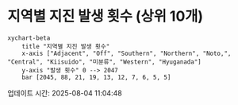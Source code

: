 # 지역별 지진 발생 횟수 (상위 10개)

```mermaid
xychart-beta
    title "지역별 지진 발생 횟수"
    x-axis ["Adjacent", "Off", "Southern", "Northern", "Noto,", "Central", "Kiisuido", "미분류", "Western", "Hyuganada"]
    y-axis "발생 횟수" 0 --> 2047
    bar [2045, 88, 21, 19, 13, 12, 7, 6, 5, 5]
```

업데이트 시간: 2025-08-04 11:04:48
